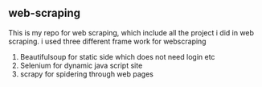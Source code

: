 ## web-scraping
This is my repo for web scraping, which include all the project i did in web scraping.
i used three different frame work for webscraping
1. Beautifulsoup for static side which does not need login etc
2. Selenium for dynamic java script site
3. scrapy for spidering through web pages
